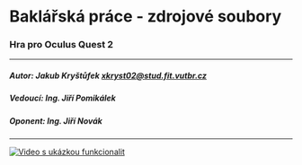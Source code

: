 # Baklářská práce - zdrojové soubory
### Hra pro Oculus Quest 2

---

##### Autor: Jakub Kryštůfek <xkryst02@stud.fit.vutbr.cz>

##### Vedoucí: Ing. Jiří Pomikálek

##### Oponent: Ing. Jiří Novák

---

[![Video s ukázkou funkcionalit](http://img.youtube.com/vi/2xrqc-2gHd8/0.jpg)](http://www.youtube.com/watch?v=2xrqc-2gHd8)